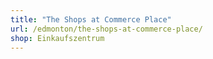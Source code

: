```yaml
---
title: "The Shops at Commerce Place"
url: /edmonton/the-shops-at-commerce-place/
shop: Einkaufszentrum
---
```

